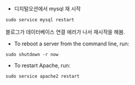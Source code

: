 * 디지털오션에서 mysql 재 시작
``` sql
sudo service mysql restart
```

블로그가 데이터베이스 연결 에러가 나서 재시작을 해봄.


* To reboot a server from the command line, run:
```
sudo shutdown -r now
```

* To restart Apache, run:
```
sudo service apache2 restart
```
